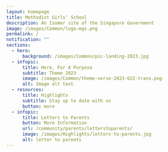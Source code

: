 ```yaml
---
layout: homepage
title: Methodist Girls' School
description: An Isomer site of the Singapore Government
image: /images/Common/logo-mgs.png
permalink: /
notification: ""
sections:
  - hero:
      background: /images/Common/pic-landing-2023.jpg
  - infopic:
      title: Here, For A Purpose
      subtitle: Theme 2023
      image: /images/Common/theme-verse-2023-622-trans.png
      alt: Image alt text
  - resources:
      title: Highlights
      subtitle: Stay up to date with us
      button: more
  - infopic:
      title: Letters to Parents
      button: More Information
      url: /community/parents/letterstoparents/
      image: /images/Highlights/letters-to-parents.jpg
      alt: letter to parents
---
```

